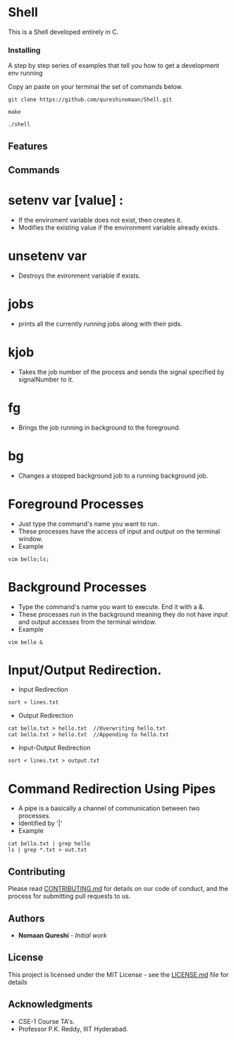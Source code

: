 # Shell 

This is a Shell developed entirely in C. 

### Installing

A step by step series of examples that tell you how to get a development env running

Copy an paste on your terminal the set of commands below.
```
git clone https://github.com/qureshinomaan/Shell.git

make 

./shell
```

## Features 

## Commands 
# setenv var [value] :
* If the enviroment variable does not exist, then creates it.
* Modifies the existing value if the environment variable already exists. 

# unsetenv var 
* Destroys the evironment variable if exists. 

# jobs 
* prints all the currently running jobs along with their pids. 

# kjob <jobnumber> <signalNumber>
* Takes the job number of the process and sends the signal specified by signalNumber to it. 

# fg <jobNumber> 
* Brings the job running in background to the foreground. 

# bg <jobNumber>
* Changes a stopped background job to a running background job. 


# Foreground Processes
* Just type the command's name you want to run. 
* These processes have the access of input and output on the terminal window.
* Example 
```
vim bello;ls;
```
# Background Processes
* Type the command's name you want to execute. End it with a &.
* These processes run in the background meaning they do not have input and output accesses from the terminal window.
* Example
```
vim bello &
```

# Input/Output Redirection.
* Input Redirection 
```
sort < lines.txt
```

* Output Redirection 
```
cat bello.txt > hello.txt  //Overwriting hello.txt
cat bello.txt > hello.txt  //Appending to hello.txt
```

* Input-Output Redirection 
```
sort < lines.txt > output.txt 
```

# Command Redirection Using Pipes
* A pipe is a basically a channel of communication between two processes. 
* Identified by '|'
* Example 
```
cat bello.txt | grep hello
ls | grep *.txt > out.txt 
```


## Contributing

Please read [CONTRIBUTING.md](https://gist.github.com/PurpleBooth/b24679402957c63ec426) for details on our code of conduct, and the process for submitting pull requests to us.

## Authors

* **Nomaan Qureshi** - *Initial work*

## License

This project is licensed under the MIT License - see the [LICENSE.md](LICENSE.md) file for details

## Acknowledgments

* CSE-1 Course TA's.
* Professor P.K. Reddy, IIIT Hyderabad.